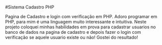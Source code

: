 #Sistema Cadastro PHP

Pagina de Cadastro e login com verificação em PHP. Adoro programar em PHP, para mim é uma linguagem muito interessante e intuitiva. 
Neste projeto coloquei minhas habilidades em prova para cadastrar usuarios no banco de dados na pagina de cadastro e depois fazer 
o login com verificação se aquele usuario existe ou não! Gostei do resultado!
